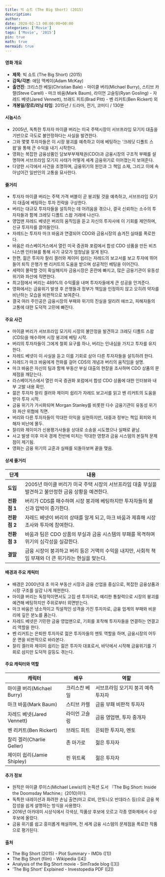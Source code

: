 ```yaml
---
title: 빅 쇼트 (The Big Short) (2015)
description: 
author: 
date: 2020-02-13 00:00:00+00:00
categories: ['Movie']
tags: ['Movie', '2015']
pin: true
math: true
mermaid: true
---
```

#### 영화 개요

- **제목**: 빅 쇼트 (The Big Short) (2015)  
- **감독/각본**: 애덤 맥케이(Adam McKay)  
- **출연진**: 크리스찬 베일(Christian Bale) - 마이클 버리(Michael Burry), 스티브 카렐(Steve Carell) - 마크 바움(Mark Baum), 라이언 고슬링(Ryan Gosling) - 자레드 베넷(Jared Vennett), 브래드 피트(Brad Pitt) - 벤 리커트(Ben Rickert) 외  
- **개봉일/장르/러닝 타임**: 2015년 / 드라마, 전기, 코미디 / 130분

#### 시놉시스

- 2005년, 독특한 투자자 마이클 버리는 미국 주택시장이 서브프라임 모기지 대출을 기반으로 극도로 불안정하다는 사실을 발견한다.  
- 그와 몇몇 투자자들은 이 시장 붕괴를 예측하고 이에 베팅하는 ‘크레딧 디폴트 스왑’을 통해 큰 수익을 내기 시작한다.  
- 영화는 복잡한 금융상품인 담보부부채채권(CDO)과 금융시장의 구조적 부패를 설명하며 서브프라임 모기지 사태가 어떻게 세계 금융위기로 이어졌는지 보여준다.  
- 다양한 시각에서 사건을 조명하며, 금융위기의 원인과 그 책임 소재, 그리고 이에 속아넘어간 일반인의 고통을 묘사한다.  

#### 줄거리

- 투자자 마이클 버리는 주택 가격 버블이 곧 붕괴될 것을 예측하고, 서브프라임 모기지 대출에 베팅하는 투자 전략을 구상한다.  
- 버리는 대규모 투자자들을 설득하는 데 어려움을 겪으나, 결국 신뢰하는 소수의 투자자들과 함께 크레딧 디폴트 스왑 거래에 나선다.  
- 영업맨 자레드 베넷은 버리의 움직임을 듣고 자신의 투자사에 이 기회를 제안하며, 신규 투자자를 끌어들인다.  
- 자레드는 투자자 마크 바움과 연결되어 CDO와 금융시장의 숨겨진 실태를 폭로한다.  
- 바움은 라스베이거스에서 열린 미국 증권화 포럼에서 합성 CDO 상품을 만든 비즈니스맨 인터뷰를 통해 사기 규모가 엄청남을 알게 된다.  
- 한편, 젊은 투자자 찰리 겔러와 제이미 쉽리는 자레드의 보고서를 보고 투자에 뛰어들어 퇴직 은행가 벤 리커트의 도움을 받으며 성공적인 베팅을 이어간다.  
- 세력이 몰락할 것이 확실해지자 금융시장은 혼란에 빠지고, 많은 금융기관이 유동성 위기와 파산에 직면한다.  
- 최고점에서 버리는 489%의 수익률을 내며 투자자들에게 큰 성공을 안겨준다.  
- 영화에서는 금융위기 발생 후 은행들과 정부가 책임을 인정하지 않고 오히려 약자를 비난하는 모습을 비판적으로 보여준다.  
- 결국 여러 주인공은 금융시장의 부패와 위기의 진실을 알리려 애쓰고, 피해자들의 고통에 대한 도덕적 고민에 빠진다.  

#### 주요 사건

- 마이클 버리가 서브프라임 모기지 시장의 불안정을 발견하고 크레딧 디폴트 스왑(CDS)을 매수하며 시장 붕괴에 베팅 시작.  
- 버리의 투자자들이 그에게 철회 요구를 하나, 버리는 인내심을 가지고 투자를 유지한다.  
- 자레드 베넷이 이 사실을 듣고 이를 기회로 삼아 다른 투자자들을 설득하려 한다.  
- 자레드가 마크 바움에게 전화를 걸어 CDS의 개념과 버리의 움직임을 설명.  
- 마크 바움은 자신의 팀과 함께 부동산 부실 대출의 현장을 조사하며 CDO 상품의 문제점을 깨닫는다.  
- 라스베이거스에서 열린 미국 증권화 포럼에서 합성 CDO 상품에 대한 인터뷰와 내부 고발 내용 확인.  
- 젊은 투자자 찰리 겔러와 제이미 쉽리가 자레드 보고서를 읽고 벤 리커트의 도움을 받아 투자 시작.  
- 금융 위기가 가시화되며 Morgan Stanley를 비롯한 다수 금융기관이 유동성 위기와 파산 위협에 직면.  
- 버리와 다른 투자자들이 막대한 이익을 실현하지만, 대중과 정부는 책임 회피와 피해자 비난에 몰두.  
- 찰리와 제이미가 신용평가사들을 상대로 소송을 시도했으나 실패로 끝남.  
- 사고 발생 이후 미국 경제 전반에 미치는 막대한 영향과 금융 시스템의 본질적 문제점이 제기됨.  
- 영화는 금융 위기의 교훈과 실패를 되돌아보며 끝을 맺음.

#### 상세 줄거리

| **단계**  | **내용** |
|-----------|----------|
| **도입** | 2005년 마이클 버리가 미국 주택 시장의 서브프라임 대출 부실을 발견하고 불안정한 금융 상황을 예견한다.  |
| **전환점 1** | 버리가 CDS를 매수하며 시장 붕괴에 베팅하지만 투자자들의 불신과 압박이 증가한다.  |
| **전환점 2** | 자레드 베넷이 버리의 상태를 알게 되고, 마크 바움과 제휴해 시장 조사와 투자에 참여한다.  |
| **전환점 3** | 바움과 팀은 CDO 상품의 부실과 금융 시스템의 부패를 목격하며 위기의 심각성을 실감한다.  |
| **결말** | 금융 시장이 붕괴하고 버리 등은 거액의 수익을 내지만, 사회적 책임 부재와 더 큰 위기라는 현실을 맞는다.  |

#### 배경과 주요 캐릭터

- 배경은 2000년대 초 미국 부동산 시장과 금융 산업을 중심으로, 복잡한 금융상품과 시장 구조를 실감 나게 재현한다.  
- 마이클 버리는 독창적이면서도 고집 센 투자자로, 예리한 통찰력으로 시장의 붕괴를 예견해 베팅하지만 주위로부터 외면받는다.  
- 마크 바움은 냉소적이고 직설적인 성격을 가진 투자자로, 금융 업계의 부패와 비윤리에 깊은 분노를 품는다.  
- 자레드 베넷은 기민한 금융 영업맨으로, 기회를 포착해 투자자들을 연결하는 연결고리 역할을 한다.  
- 벤 리커트는 은퇴한 투자자로 젊은 투자자들의 멘토 역할을 하며, 금융시장의 어두운 면을 비판적으로 바라본다.  
- 찰리 겔러와 제이미 쉽리는 젊은 투자자 대표로서, 바닥에서 시작해 금융위기를 기회로 삼지만 도덕적 갈등도 겪는다.  

#### 주요 캐릭터와 역할

| **캐릭터**        | **배우**            | **역할**                        |
|-------------------|---------------------|--------------------------------|
| 마이클 버리(Michael Burry)    | 크리스찬 베일        | 서브프라임 모기지 붕괴 예측 투자자  |
| 마크 바움(Mark Baum)         | 스티브 카렐          | 금융 부패 비판적 투자자           |
| 자레드 베넷(Jared Vennett) | 라이언 고슬링        | 금융 영업맨, 투자 중개자            |
| 벤 리커트(Ben Rickert)      | 브래드 피트          | 은퇴한 투자자, 멘토               |
| 찰리 겔러(Charlie Geller)  | 존 마가로            | 젊은 투자자                     |
| 제이미 쉽리(Jamie Shipley) | 핀 위트록            | 젊은 투자자                     |

#### 추가 정보

- 원작은 마이클 루이스(Michael Lewis)의 논픽션 도서 『The Big Short: Inside the Doomsday Machine』(2010)이다.  
- 독특한 내레이션과 화려한 손님 출연(마고 로비, 안토니오 반데라스 등)으로 금융 복잡성을 쉽게 설명하는 방식을 사용했다.  
- 2016년 아카데미 시상식에서 각색상, 작품상 후보에 오르고 각종 영화제에서 수상 후보에 올랐다.  
- 금융 위기를 쉽고 흥미롭게 해설하며, 전 세계 금융 시스템의 문제점을 폭로한 작품으로 평가된다.  

#### 출처

- The Big Short (2015) - Plot Summary - IMDb ([1])  
- The Big Short (film) - Wikipedia ([4])  
- Analysis of the Big Short movie - SimTrade blog ([3])  
- 'The Big Short' Explained - Investopedia PDF ([2])
